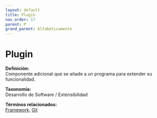 ```yaml
---
layout: default
title: Plugin
nav_order: 17
parent: P
grand_parent: Alfabéticamente
---
```


# Plugin

**Definición:**  
Componente adicional que se añade a un programa para extender su funcionalidad.

**Taxonomía:**  
Desarrollo de Software / Extensibilidad

**Términos relacionados:**  
[Framework](https://maleniski.github.io/diccionario-angl-tec-mx/docs/alfabeticamente/F/framework.html), [Git](https://maleniski.github.io/diccionario-angl-tec-mx/docs/alfabeticamente/G/git.html)
